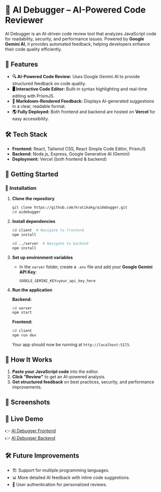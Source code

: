 # 🚀 AI Debugger – AI-Powered Code Reviewer  

AI Debugger is an AI-driven code review tool that analyzes JavaScript code for readability, security, and performance issues. Powered by **Google Gemini AI**, it provides automated feedback, helping developers enhance their code quality efficiently.  

## 🌟 Features  
- **🔍 AI-Powered Code Review:** Uses Google Gemini AI to provide structured feedback on code quality.  
- **🖥️ Interactive Code Editor:** Built-in syntax highlighting and real-time editing with PrismJS.  
- **📜 Markdown-Rendered Feedback:** Displays AI-generated suggestions in a clear, readable format.  
- **🌎 Fully Deployed:** Both frontend and backend are hosted on **Vercel** for easy accessibility.  

## 🛠️ Tech Stack  
- **Frontend:** React, Tailwind CSS, React Simple Code Editor, PrismJS  
- **Backend:** Node.js, Express, Google Generative AI (Gemini)  
- **Deployment:** Vercel (both frontend & backend)  

## 🚀 Getting Started  

### 🔧 Installation  

1. **Clone the repository**  
   ```sh
   git clone https://github.com/kratikakg/aidebugger.git
   cd aidebugger
   ```

2. **Install dependencies**  
   ```sh
   cd client  # Navigate to frontend
   npm install

   cd ../server  # Navigate to backend
   npm install
   ```

3. **Set up environment variables**  
   - In the `server` folder, create a `.env` file and add your **Google Gemini API Key**:  
     ```
     GOOGLE_GEMINI_KEY=your_api_key_here
     ```

4. **Run the application**  

   **Backend:**  
   ```sh
   cd server
   npm start
   ```

   **Frontend:**  
   ```sh
   cd client
   npm run dev
   ```

   Your app should now be running at `http://localhost:5173`.  

## 🎯 How It Works  
1. **Paste your JavaScript code** into the editor.  
2. **Click "Review"** to get an AI-powered analysis.  
3. **Get structured feedback** on best practices, security, and performance improvements.  

## 📸 Screenshots  


## 🎯 Live Demo  
👉 [AI Debugger Frontend](https://aidebugger.vercel.app/)  
👉 [AI Debugger Backend](https://aidebuggerbackend.vercel.app/)  

## 🛠️ Future Improvements  
- 🏗️ Support for multiple programming languages.  
- 📊 More detailed AI feedback with inline code suggestions.  
- 🚀 User authentication for personalized reviews.  

